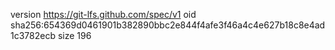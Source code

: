 version https://git-lfs.github.com/spec/v1
oid sha256:654369d0461901b382890bbc2e844f4afe3f46a4c4e627b18c8e4ad1c3782ecb
size 196
